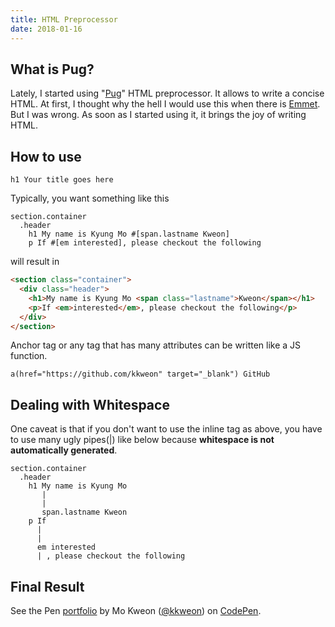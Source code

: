 ```yaml
---
title: HTML Preprocessor
date: 2018-01-16
---
```


## What is Pug?
Lately, I started using "[Pug](https://pugjs.org/api/getting-started.html)" HTML preprocessor. It allows to write a concise HTML. At first, I thought why the hell I would use this when there is [Emmet](https://emmet.io/ "Emmet"). But I was wrong. As soon as I started using it, it brings the joy of writing HTML.

## How to use

```pug
h1 Your title goes here
```

Typically, you want something like this

```pug
section.container
  .header
    h1 My name is Kyung Mo #[span.lastname Kweon]
    p If #[em interested], please checkout the following
```

will result in

```html
<section class="container">
  <div class="header">
    <h1>My name is Kyung Mo <span class="lastname">Kweon</span></h1>
    <p>If <em>interested</em>, please checkout the following</p>
  </div>
</section>
```

Anchor tag or any tag that has many attributes can be written like a JS function.

```pug
a(href="https://github.com/kkweon" target="_blank") GitHub
```

## Dealing with Whitespace
One caveat is that if you don't want to use the inline tag as above, you have to use many ugly pipes(|) like below because **whitespace is not automatically generated**.

```pug
section.container
  .header
    h1 My name is Kyung Mo
       |
       |
       span.lastname Kweon
    p If
      |
      |
      em interested
      | , please checkout the following
```

## Final Result

<p data-height="512" data-theme-id="light" data-slug-hash="vePBbK" data-default-tab="html,result" data-user="kkweon" data-embed-version="2" data-pen-title="portfolio" class="codepen">See the Pen <a href="https://codepen.io/kkweon/pen/vePBbK/">portfolio</a> by Mo Kweon (<a href="https://codepen.io/kkweon">@kkweon</a>) on <a href="https://codepen.io">CodePen</a>.</p>
<script async src="https://production-assets.codepen.io/assets/embed/ei.js"></script>
